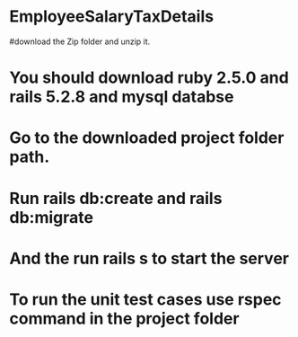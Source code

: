 # EmployeeSalaryTaxDetails
#download the Zip folder and unzip it.
# You should download ruby 2.5.0 and rails 5.2.8 and mysql databse
# Go to the downloaded project folder path.
# Run rails db:create and rails db:migrate
# And the run rails s to start the server
# To run the unit test cases use **rspec** command in the project folder
